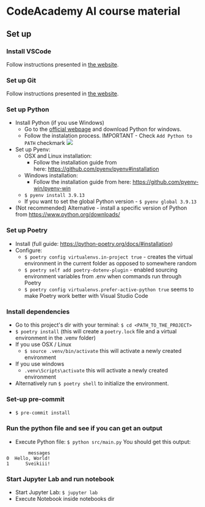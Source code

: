 # CodeAcademy AI course material

## Set up

### Install VSCode
Follow instructions presented in [the website](https://code.visualstudio.com/download).

### Set up Git
Follow instructions presented in [the website](https://git-scm.com/book/en/v2/Getting-Started-Installing-Git).

### Set up Python
* Install Python (if you use Windows)
    * Go to the [official webpage](https://www.python.org/downloads/) and download Python for windows.
    * Follow the instalation process. IMPORTANT - Check `Add Python to PATH` checkmark ![](https://docs.blender.org/manual/en/dev/_images/about_contribute_install_windows_installer.png)
* Set up Pyenv:
   * OSX and Linux installation:
      * Follow the installation guide from here: https://github.com/pyenv/pyenv#installation
   * Windows installation:
      * Follow the installation guide from here: https://github.com/pyenv-win/pyenv-win
   * `$ pyenv install 3.9.13`
   * If you want to set the global Python version - `$ pyenv global 3.9.13`
* (Not recommended) Alternative - install a specific version of Python from https://www.python.org/downloads/

### Set up Poetry
* Install (full guide: https://python-poetry.org/docs/#installation)
* Configure:
    * `$ poetry config virtualenvs.in-project true` - creates the virtual environment in the current folder as opposed to somewhere random
    * `$ poetry self add poetry-dotenv-plugin` - enabled sourcing environment variables from .env when commands run through Poetry
    * `$ poetry config virtualenvs.prefer-active-python true` seems to make Poetry work better with Visual Studio Code

### Install dependencies
* Go to this project's dir with your terminal: `$ cd <PATH_TO_THE_PROJECT>`
* `$ poetry install` (this will create a `poetry.lock` file and a virtual environment in the .venv folder)
* If you use OSX / Linux
   * `$ source .venv/bin/activate` this will activate a newly created environment
* If you use windows
   * `.venv\Scripts\activate` this will activate a newly created environment
* Alternatively run `$ poetry shell` to initialize the environment.

### Set-up pre-commit
* `$ pre-commit install`

### Run the python file and see if you can get an output
* Execute Python file: `$ python src/main.py`
You should get this output:
```shell
        messages
0  Hello, World!
1      Sveikiii!
```

### Start Jupyter Lab and run notebook
* Start Jupyter Lab: `$ jupyter lab`
* Execute Notebook inside notebooks dir

